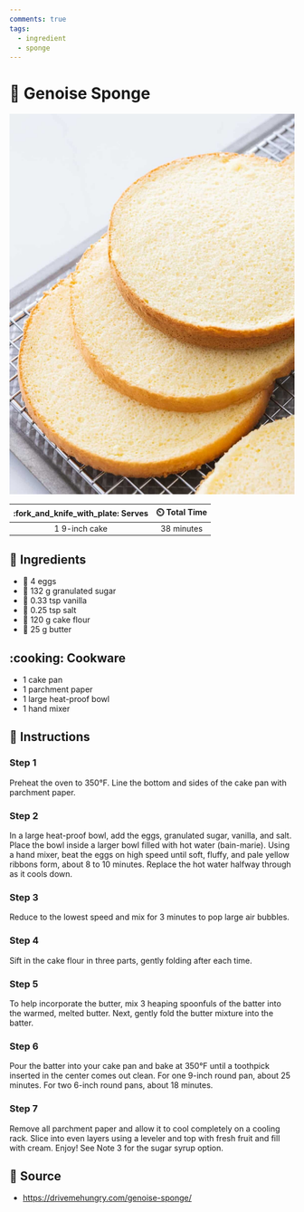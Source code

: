 ```yaml
---
comments: true
tags:
  - ingredient
  - sponge
---
```

# :cake: Genoise Sponge

![Genoise Sponge](../../assets/images/genoise-sponge.jpg)

| :fork_and_knife_with_plate: Serves | :timer_clock: Total Time |
|:----------------------------------:|:-----------------------: |
| 1 9-inch cake | 38 minutes |

## :salt: Ingredients

- :egg: 4 eggs
- :candy: 132 g granulated sugar
- :icecream: 0.33 tsp vanilla
- :salt: 0.25 tsp salt
- :ear_of_rice: 120 g cake flour
- :butter: 25 g butter

## :cooking: Cookware

- 1 cake pan
- 1 parchment paper
- 1 large heat-proof bowl
- 1 hand mixer

## :pencil: Instructions

### Step 1

Preheat the oven to 350°F. Line the bottom and sides of the cake pan with parchment paper.

### Step 2

In a large heat-proof bowl, add the eggs, granulated sugar, vanilla, and salt. Place the bowl inside a larger bowl
filled with hot water (bain-marie). Using a hand mixer, beat the eggs on high speed until soft, fluffy, and pale yellow
ribbons form, about 8 to 10 minutes. Replace the hot water halfway through as it cools down.

### Step 3

Reduce to the lowest speed and mix for 3 minutes to pop large air bubbles.

### Step 4

Sift in the cake flour in three parts, gently folding after each time.

### Step 5

To help incorporate the butter, mix 3 heaping spoonfuls of the batter into the warmed, melted butter. Next, gently fold
the butter mixture into the batter.

### Step 6

Pour the batter into your cake pan and bake at 350°F until a toothpick inserted in the center comes out clean. For one
9-inch round pan, about 25 minutes. For two 6-inch round pans, about 18 minutes.

### Step 7

Remove all parchment paper and allow it to cool completely on a cooling rack. Slice into even layers
using a leveler and top with fresh fruit and fill with cream. Enjoy! See Note 3 for the sugar syrup option.

## :link: Source

- <https://drivemehungry.com/genoise-sponge/>
